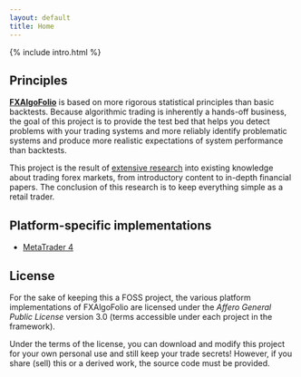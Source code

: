```yaml
---
layout: default
title: Home
---
```


{% include intro.html %}


<article class="page container">
  <h2>Principles</h2>
  <p><strong><a href="{{ '/framework' | prepend: site.baseurl }}">FXAlgoFolio</a></strong> is based on more rigorous statistical principles</a> than basic backtests. Because algorithmic trading is inherently a hands-off business, the goal of this project is to provide the test bed that helps you detect problems with your trading systems and more reliably identify problematic systems and produce more realistic expectations of system performance than backtests.</p>
  <p>This project is the result of <a href="{{ '/resources' | prepend: site.baseurl }}">extensive research</a> into existing knowledge about trading forex markets, from introductory content to in-depth financial papers. The conclusion of this research is to keep everything simple as a retail trader.</p>

  <h2 id="platform">Platform-specific implementations</h2>
  <ul>
    <li><a href="{{ '/metatrader4' | prepend: site.baseurl }}">MetaTrader 4</a></li>
  </ul>

  <h2>License</h2>
  <p>For the sake of keeping this a FOSS project, the various platform implementations of FXAlgoFolio are licensed under the <em>Affero General Public License</em> version 3.0 (terms accessible under each project in the framework).</p>
  <p>Under the terms of the license, you can download and modify this project for your own personal use and still keep your trade secrets! However, if you share (sell) this or a derived work, the source code must be provided.</p>
</article>

